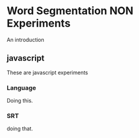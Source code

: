 # Word Segmentation NON Experiments

An introduction

## javascript
These are javascript experiments
### Language
Doing this.

### SRT
doing that.
